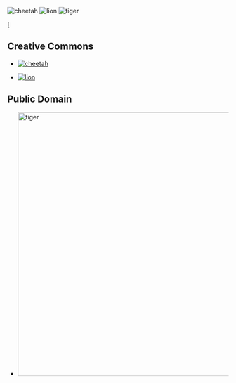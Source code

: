![cheetah](https://github.com/demyd2010/demyd2010.githup.io/assets/148500105/ea822ab7-714a-4370-ac45-c2bb4a032eb6)
![lion](https://github.com/demyd2010/demyd2010.githup.io/assets/148500105/00c078a2-2637-4666-bff1-b5ed813f8df9)
![tiger](https://github.com/demyd2010/demyd2010.githup.io/assets/148500105/49d6e264-5d21-4130-9dff-a5fa493d7624)

[<!DOCTYPE html>
<html>
<head>
    <title>Image Links</title>
</head>
<body>
    <h2>Creative Commons</h2>
    <ul>
        <li>
            <a href="https://openverse.org/image/cadf2431-1317-4c0a-87f2-adf67a26749a?q=cheetah">
                <img src="https://openverse.org/image/cadf2431-1317-4c0a-87f2-adf67a26749a?q=cheetah" alt="cheetah">
            </a>
        </li>
    </ul>
    <ul>
        <li>
            <a href="https://www.flickr.com/photos/85315082@N07/11958541904/in/photolist-7pquLf-8UtYHG-jdLKjN-jdJDSY-65kBRc-F7L1sm-64AYm8-SPtsdR-8zQHBU-8zQHtm-5cTpvi-eKbkvM-gijGRN-c9JBKS-8UtYFu-7CCsKo-8zMzrg-8nxXor-8bnTcC-ahQgjN-p4mdRm-azEYcc-Sn1Jp4-5y7ki2-9vxRZS-8zMzpc-aikSEA-tmTHXU-sypr9x-AG73D-MUJLuW-oLnAxV-G2gN4n-84muA4-8ZmChv-8zQFuW-dF5NJk-8rLFMX-o8v17k-35r9Et-JqCNrf-pyTBkf-gUmv5-3kj1gT-a1phaH-iHT2XZ-Jdsusc-9ZJJDZ">
                <img src="https://www.flickr.com/photos/85315082@N07/11958541904/in/photolist-7pquLf-8UtYHG-jdLKjN-jdJDSY-65kBRc-F7L1sm-64AYm8-SPtsdR-8zQHBU-8zQHtm-5cTpvi-eKbkvM-gijGRN-c9JBKS-8UtYFu-7CCsKo-8zMzrg-8nxXor-8bnTcC-ahQgjN-p4mdRm-azEYcc-Sn1Jp4-5y7ki2-9vxRZS-8zMzpc-aikSEA-tmTHXU-sypr9x-AG73D-MUJLuW-oLnAxV-G2gN4n-84muA4-8ZmChv-8zQFuW-dF5NJk-8rLFMX-o8v17k-35r9Et-JqCNrf-pyTBkf-gUmv5-3kj1gT-a1phaH-iHT2XZ-Jdsusc-9ZJJDZ" alt="lion"> 
	    </a>
	</li>
     </ul>
     <h2>Public Domain</h2>
     <ul>
        <li>
            <a href="https://unsplash.com/photos/a-tiger-walking-on-a-dirt-path-F9ckuvJtSx8">
                <img src="https://unsplash.com/photos/a-tiger-walking-on-a-dirt-path-F9ckuvJtSx8" alt="tiger" width="800" height="600">
            </a>
        </li>
    </ul>
</body>
</html>

